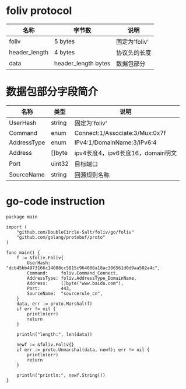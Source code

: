 # foliv protocol

| 名称   | 字节数  | 说明  |
|  ----  | ----  | ----  |
| foliv  | 5 bytes | 固定为'foliv' |
| header_length  | 4 bytes | 协议头的长度 |
| data | header_length bytes | 数据包部分 |

# 数据包部分字段简介

| 名称   | 类型  | 说明  |
|  ----  | ----  | ----  |
| UserHash  | string | 固定为'foliv' |
| Command  | enum | Connect:1/Associate:3/Mux:0x7f |
| AddressType | enum | IPv4:1/DomainName:3/IPv6:4 |
| Address | []byte | ipv4长度4，ipv6长度16，domain明文 |
| Port | uint32 | 目标端口 |
| SourceName | string | 回源规则名称 |

# go-code instruction

```
package main

import (
	"github.com/DoubleCircle-Salt/foliv/go/foliv"
	"github.com/golang/protobuf/proto"
)

func main() {
	f := &foliv.Foliv{
		UserHash:    "dcb45bb4973166c14088cc5815c964086a18ac306561d0d9aa502a4c",
		Command:     foliv.Command_Connect,
		AddressType: foliv.AddressType_DomainName,
		Address:     []byte("www.baidu.com"),
		Port:        443,
		SourceName:  "sourcerule_cn",
	}
	data, err := proto.Marshal(f)
	if err != nil {
		println(err)
		return
	}

	println("length:", len(data))

	newf := &foliv.Foliv{}
	if err := proto.Unmarshal(data, newf); err != nil {
		println(err)
		return
	}

	println("println:", newf.String())
}
```
